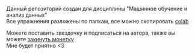 Данный репозиторий создан для дисциплины "Машинное обучение и анализ данных"  
Все упражнения разложены по папкам, все можно скопировать [colab](https://colab.research.google.com/)

Можете поставить звездочку и подписаться на автора, также вы можете [закинуть монетку](https://www.tinkoff.ru/sl/4PRJdHGkGFo)  
Мне будет приятно <3
